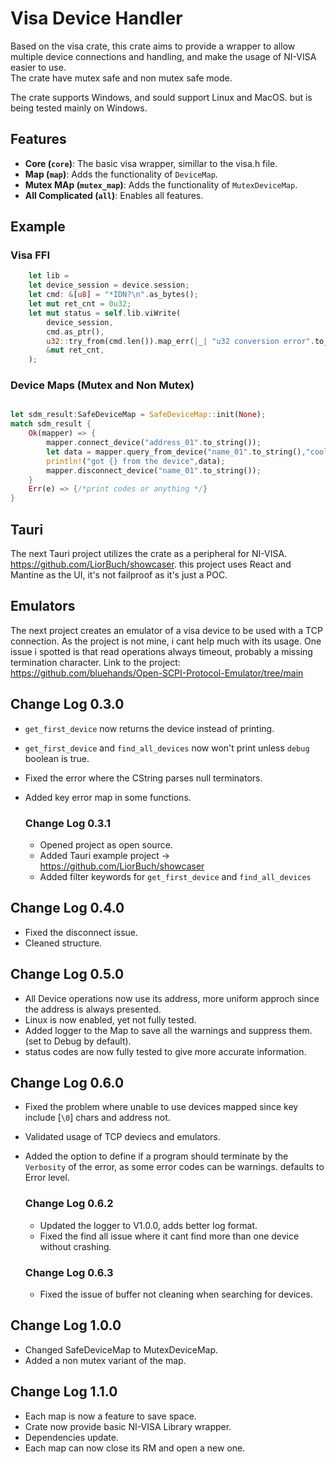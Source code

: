 Visa Device Handler
======

Based on the visa crate, this crate aims to provide a wrapper to allow multiple device connections and handling,
and make the usage of NI-VISA easier to use.   
The crate have mutex safe and non mutex safe mode.

The crate supports Windows, and sould support Linux and MacOS. but is being tested mainly on Windows.

## Features

- **Core (`core`)**: The basic visa wrapper, simillar to the visa.h file.
- **Map (`map`)**: Adds the functionality of `DeviceMap`.
- **Mutex MAp (`mutex_map`)**: Adds the functionality of `MutexDeviceMap`.
- **All Complicated (`all`)**: Enables all features.

## Example

### Visa FFI

```rust
    let lib =
    let device_session = device.session;
    let cmd: &[u8] = "*IDN?\n".as_bytes();
    let mut ret_cnt = 0u32;
    let mut status = self.lib.viWrite(
        device_session,
        cmd.as_ptr(),
        u32::try_from(cmd.len()).map_err(|_| "u32 conversion error".to_string())?,
        &mut ret_cnt,
    );
```

### Device Maps (Mutex and Non Mutex)

```rust

let sdm_result:SafeDeviceMap = SafeDeviceMap::init(None);
match sdm_result {
    Ok(mapper) => {
        mapper.connect_device("address_01".to_string());
        let data = mapper.query_from_device("name_01".to_string(),"cool funcation with args").unwrap();
        println!("got {} from the device",data);
        mapper.disconnect_device("name_01".to_string());
    }
    Err(e) => {/*print codes or anything */}
}
```
## Tauri

The next Tauri project utilizes the crate as a peripheral for NI-VISA.
https://github.com/LiorBuch/showcaser.
this project uses React and Mantine as the UI, it's not failproof as it's just a POC.

## Emulators

The next project creates an emulator of a visa device to be used with a TCP connection.
As the project is not mine, i cant help much with its usage.
One issue i spotted is that read operations always timeout, probably a missing termination character.
Link to the project: https://github.com/bluehands/Open-SCPI-Protocol-Emulator/tree/main
 

## Change Log 0.3.0

- `get_first_device` now returns the device instead of printing.
- `get_first_device` and `find_all_devices` now won't print unless `debug` boolean is true.
- Fixed the error where the CString parses null terminators.
- Added key error map in some functions.

    ### Change Log 0.3.1

    - Opened project as open source.
    - Added Tauri example project -> https://github.com/LiorBuch/showcaser
    - Added filter keywords for `get_first_device` and `find_all_devices`

## Change Log 0.4.0

- Fixed the disconnect issue.
- Cleaned structure.

## Change Log 0.5.0

- All Device operations now use its address, more uniform approch since the address is always presented.
- Linux is now enabled, yet not fully tested.
- Added logger to the Map to save all the warnings and suppress them. (set to Debug by default).
- status codes are now fully tested to give more accurate information.

## Change Log 0.6.0
- Fixed the problem where unable to use devices mapped since key include [`\0`] chars and address not.
- Validated usage of TCP deviecs and emulators.
- Added the option to define if a program should terminate by the `Verbosity` of the error, as some error codes can be warnings. defaults to Error level.

    ### Change Log 0.6.2

    - Updated the logger to V1.0.0, adds better log format.
    - Fixed the find all issue where it cant find more than one device without crashing.

    ### Change Log 0.6.3
    - Fixed the issue of buffer not cleaning when searching for devices.

## Change Log 1.0.0
 - Changed SafeDeviceMap to MutexDeviceMap.
 - Added a non mutex variant of the map.

## Change Log 1.1.0
 - Each map is now a feature to save space.
 - Crate now provide basic NI-VISA Library wrapper.
 - Dependencies update.
 - Each map can now close its RM and open a new one.